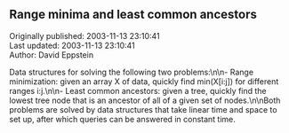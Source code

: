 ## Range minima and least common ancestors  
Originally published: 2003-11-13 23:10:41  
Last updated: 2003-11-13 23:10:41  
Author: David Eppstein  
  
Data structures for solving the following two problems:\n\n- Range minimization: given an array X of data, quickly find min(X[i:j]) for different ranges i:j.\n\n- Least common ancestors: given a tree, quickly find the lowest tree node that is an ancestor of all of a given set of nodes.\n\nBoth problems are solved by data structures that take linear time and space to set up, after which queries can be answered in constant time.
